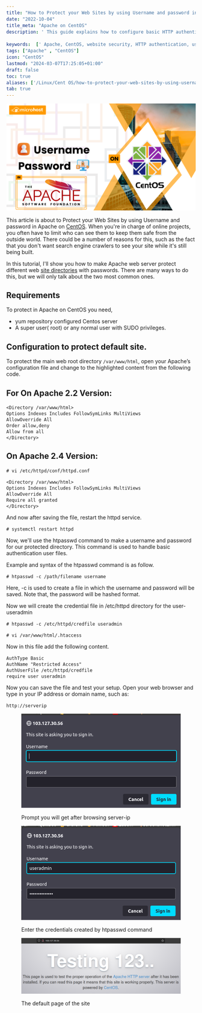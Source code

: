 ```yaml
---
title: "How to Protect your Web Sites by using Username and password in Apache on CentOS."
date: "2022-10-04"
title_meta: "Apache on CentOS"
description: ' This guide explains how to configure basic HTTP authentication with username and password protection for your websites on an Apache web server running on CentOS. This adds an extra layer of security by requiring users to provide valid credentials before accessing specific content.'

keywords:  [' Apache, CentOS, website security, HTTP authentication, username, password.']
tags: ["Apache" , "CentOS"]
icon: "CentOS"
lastmod: "2024-03-07T17:25:05+01:00"
draft: false
toc: true
aliases: ['/Linux/Cent OS/how-to-protect-your-web-sites-by-using-username-and-password-in-apache-on-centos/']
tab: true
---
```


![How to Protect your Web Sites by using Username and password in Apache on CentOS](images/How-to-Protect-your-Web-Sites-by-using-Username-and-password-in-Apache-on-CentOS-1024x576.png)

This article is about to Protect your Web Sites by using Username and password in Apache on [CentOS](https://www.centos.org/). When you're in charge of online projects, you often have to limit who can see them to keep them safe from the outside world. There could be a number of reasons for this, such as the fact that you don't want search engine crawlers to see your site while it's still being built.

In this tutorial, I'll show you how to make Apache web server protect different web [site directories](https://utho.com/docs/tutorial/how-to-reset-debian-root-password/) with passwords. There are many ways to do this, but we will only talk about the two most common ones.

## Requirements

To protect in Apache on CentOS you need,

- yum repository configured Centos server
- A super user( root) or any normal user with SUDO privileges.

## Configuration to protect default site.

To protect the main web root directory `/var/www/html`, open your Apache’s configuration file and change to the highlighted content from the following code.

## For On Apache 2.2 Version:

```
<Directory /var/www/html> 
Options Indexes Includes FollowSymLinks MultiViews 
AllowOverride All
Order allow,deny
Allow from all 
</Directory>
```

## On Apache 2.4 Version:

```
# vi /etc/httpd/conf/httpd.conf
```

```
<Directory /var/www/html> 
Options Indexes Includes FollowSymLinks MultiViews 
AllowOverride All 
Require all granted 
</Directory>
```

And now after saving the file, restart the httpd service.

```
# systemctl restart httpd
```

Now, we'll use the htpasswd command to make a username and password for our protected directory. This command is used to handle basic authentication user files.

Example and syntax of the htpasswd command is as follow.

```
# htpasswd -c /path/filename username 
```

Here, -c is used to create a file in which the username and password will be saved. Note that, the password will be hashed format.

Now we will create the credential file in /etc/httpd directory for the user- useradmin

```
# htpasswd -c /etc/httpd/credfile useradmin 
```

```
# vi /var/www/html/.htaccess 
```

Now in this file add the following content.

```
AuthType Basic
AuthName "Restricted Access"
AuthUserFile /etc/httpd/credfile
require user useradmin
```

Now you can save the file and test your setup. Open your web browser and type in your IP address or domain name, such as:

```
http://serverip 
```

<figure>

![](images/image-242-edited.png)

<figcaption>

Prompt you will get after browsing server-ip

</figcaption>

</figure>

<figure>

![](images/image-243.png)

<figcaption>

Enter the credentials created by htpasswd command

</figcaption>

</figure>

<figure>

![](images/image-244-1024x356.png)

<figcaption>

The default page of the site

</figcaption>

</figure>
